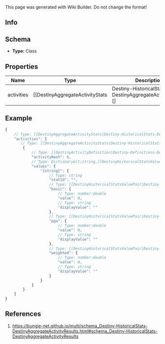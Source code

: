 <span class="wiki-builder">This page was generated with Wiki Builder. Do not change the format!</span>

## Info

## Schema
* **Type:** Class

## Properties
Name | Type | Description
---- | ---- | -----------
activities | [[DestinyAggregateActivityStats|Destiny-HistoricalStats-DestinyAggregateActivityStats]][] | List of all activities the player has participated in.

## Example
```javascript
{
    // Type: [[DestinyAggregateActivityStats|Destiny-HistoricalStats-DestinyAggregateActivityStats]][]
    "activities": [
       // Type: [[DestinyAggregateActivityStats|Destiny-HistoricalStats-DestinyAggregateActivityStats]]
        {
            // Type: [[DestinyActivityDefinition|Destiny-Definitions-DestinyActivityDefinition]]:ManifestDefinition:integer:uint32
            "activityHash": 0,
            // Type: Dictionary&lt;string,[[DestinyHistoricalStatsValue|Destiny-HistoricalStats-DestinyHistoricalStatsValue]]&gt;
            "values": {
                "{string}": {
                    // Type: string
                    "statId": "",
                    // Type: [[DestinyHistoricalStatsValuePair|Destiny-HistoricalStats-DestinyHistoricalStatsValuePair]]
                    "basic": {
                        // Type: number:double
                        "value": 0,
                        // Type: string
                        "displayValue": ""
                    },
                    // Type: [[DestinyHistoricalStatsValuePair|Destiny-HistoricalStats-DestinyHistoricalStatsValuePair]]
                    "pga": {
                        // Type: number:double
                        "value": 0,
                        // Type: string
                        "displayValue": ""
                    },
                    // Type: [[DestinyHistoricalStatsValuePair|Destiny-HistoricalStats-DestinyHistoricalStatsValuePair]]
                    "weighted": {
                        // Type: number:double
                        "value": 0,
                        // Type: string
                        "displayValue": ""
                    }
                }
            }
        }
    ]
}

```

## References
1. https://bungie-net.github.io/multi/schema_Destiny-HistoricalStats-DestinyAggregateActivityResults.html#schema_Destiny-HistoricalStats-DestinyAggregateActivityResults

